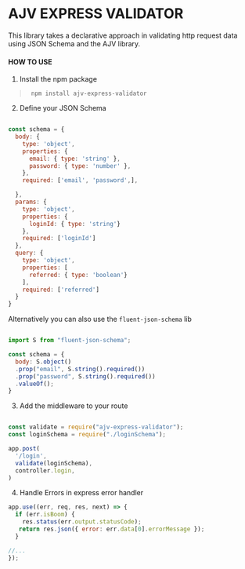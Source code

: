 # AJV EXPRESS VALIDATOR

This library takes a declarative approach in validating http request data using JSON Schema and the AJV library.


#### HOW TO USE

1. Install the npm package

> ` npm install ajv-express-validator`

2. Define your JSON Schema 

```js

const schema = {
  body: {
    type: 'object',
    properties: {
      email: { type: 'string' },
      password: { type: 'number' },
    },
    required: ['email', 'password',],

  },
  params: {
    type: 'object',
    properties: {
      loginId: { type: 'string'}
    },
    required: ['loginId']
  },
  query: {
    type: 'object',
    properties: [
      referred: { type: 'boolean'}
    ],
    required: ['referred']
  }
}

 ```

Alternatively you can also use the `fluent-json-schema` lib


```js

import S from "fluent-json-schema";

const schema = {
  body: S.object()
  .prop("email", S.string().required())
  .prop("password", S.string().required())
  .valueOf();
}

```
3. Add the middleware to your route

```js

const validate = require("ajv-express-validator");
const loginSchema = require("./loginSchema");

app.post(
  '/login',
  validate(loginSchema),
  controller.login,
)

```
4. Handle Errors in express error handler

```js
app.use((err, req, res, next) => { 
  if (err.isBoom) {
    res.status(err.output.statusCode);
   return res.json({ error: err.data[0].errorMessage });
  }

//...
});




```
